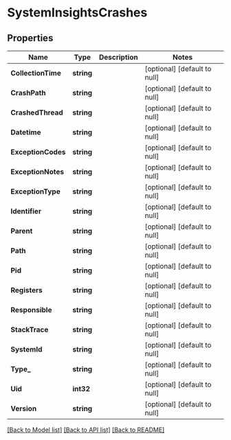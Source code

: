 # SystemInsightsCrashes

## Properties
Name | Type | Description | Notes
------------ | ------------- | ------------- | -------------
**CollectionTime** | **string** |  | [optional] [default to null]
**CrashPath** | **string** |  | [optional] [default to null]
**CrashedThread** | **string** |  | [optional] [default to null]
**Datetime** | **string** |  | [optional] [default to null]
**ExceptionCodes** | **string** |  | [optional] [default to null]
**ExceptionNotes** | **string** |  | [optional] [default to null]
**ExceptionType** | **string** |  | [optional] [default to null]
**Identifier** | **string** |  | [optional] [default to null]
**Parent** | **string** |  | [optional] [default to null]
**Path** | **string** |  | [optional] [default to null]
**Pid** | **string** |  | [optional] [default to null]
**Registers** | **string** |  | [optional] [default to null]
**Responsible** | **string** |  | [optional] [default to null]
**StackTrace** | **string** |  | [optional] [default to null]
**SystemId** | **string** |  | [optional] [default to null]
**Type_** | **string** |  | [optional] [default to null]
**Uid** | **int32** |  | [optional] [default to null]
**Version** | **string** |  | [optional] [default to null]

[[Back to Model list]](../README.md#documentation-for-models) [[Back to API list]](../README.md#documentation-for-api-endpoints) [[Back to README]](../README.md)

